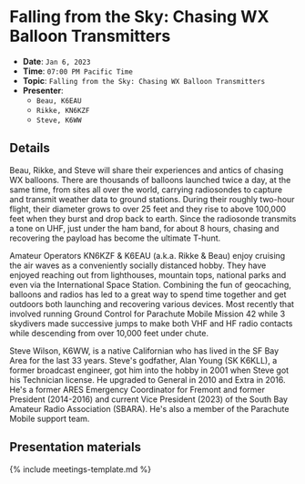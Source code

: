 # Falling from the Sky: Chasing WX Balloon Transmitters

* **Date**: `Jan 6, 2023`
* **Time**: `07:00 PM Pacific Time`
* **Topic**: `Falling from the Sky: Chasing WX Balloon Transmitters`
* **Presenter**:
   * `Beau, K6EAU`
   * `Rikke, KN6KZF`
   * `Steve, K6WW`

## Details

Beau, Rikke, and Steve will share their experiences and antics of chasing WX balloons. There are thousands of balloons launched twice a day, at the same time, from sites all over the world, carrying radiosondes to capture and transmit weather data to ground stations. During their roughly two-hour flight, their diameter grows to over 25 feet and they rise to above 100,000 feet when they burst and drop back to earth. Since the radiosonde transmits a tone on UHF, just under the ham band, for about 8 hours, chasing and recovering the payload has become the ultimate T-hunt.

Amateur Operators KN6KZF & K6EAU (a.k.a. Rikke & Beau) enjoy cruising the air waves as a conveniently socially distanced hobby. They have enjoyed reaching out from lighthouses, mountain tops, national parks and even via the International Space Station. Combining the fun of geocaching, balloons and radios has led to a great way to spend time together and get outdoors both launching and recovering various devices. Most recently that involved running Ground Control for Parachute Mobile Mission 42 while 3 skydivers made successive jumps to make both VHF and HF radio contacts while descending from over 10,000 feet under chute.

Steve Wilson, K6WW, is a native Californian who has lived in the SF Bay Area for the last 33 years. Steve's godfather, Alan Young (SK K6KLL), a former broadcast engineer, got him into the hobby in 2001 when Steve got his Technician license. He upgraded to General in 2010 and Extra in 2016. He's a former ARES Emergency Coordinator for Fremont and former President (2014-2016) and current Vice President (2023) of the South Bay Amateur Radio Association (SBARA). He's also a member of the Parachute Mobile support team.

## Presentation materials

{% include meetings-template.md %}


